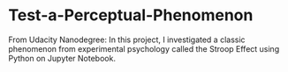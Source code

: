# Test-a-Perceptual-Phenomenon
From Udacity Nanodegree: In this project, I investigated a classic phenomenon from experimental psychology called the Stroop Effect using Python on Jupyter Notebook. 
